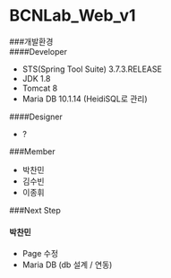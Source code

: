 # BCNLab_Web_v1  

###개발환경  
####Developer
- STS(Spring Tool Suite) 3.7.3.RELEASE
- JDK 1.8
- Tomcat 8
- Maria DB 10.1.14 (HeidiSQL로 관리)

####Designer  
- ?

###Member  
- 박찬민
- 김수빈
- 이종휘

###Next Step  
#### 박찬민
- Page 수정
- Maria DB (db 설계 / 연동)
